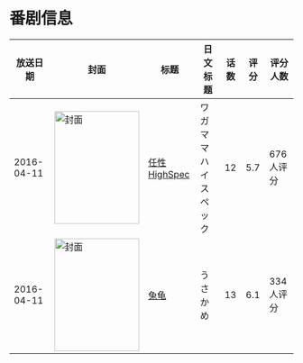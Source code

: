 # 番剧信息

|放送日期|封面|标题|日文标题|话数|评分|评分人数|
|---|---|---|---|---|---|---|
|2016-04-11|<img src="//lain.bgm.tv/pic/cover/c/37/fc/143753_92FkW.jpg" alt="封面" style="width:150px;height:200px;object-fit:cover;">|[任性HighSpec](https://bangumi.tv/subject/143753)|ワガママハイスペック|12|5.7|676人评分|
|2016-04-11|<img src="//lain.bgm.tv/pic/cover/c/af/10/163447_LWc58.jpg" alt="封面" style="width:150px;height:200px;object-fit:cover;">|[兔龟](https://bangumi.tv/subject/163447)|うさかめ|13|6.1|334人评分|
